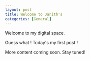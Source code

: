 ```yaml
---
layout: post
title: Welcome to Janith's
categories: [General]
---
```


Welcome to my digital space. 

Guess what ! Today's my first post !

More content coming soon. Stay tuned!